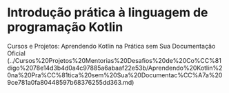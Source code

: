 # Introdução prática à linguagem de programação Kotlin

Cursos e Projetos: Aprendendo Kotlin na Prática sem Sua Documentação Oficial (../Cursos%20Projetos%20Mentorias%20Desafios%20de%20Co%CC%81digo%2078e14d3b4d0a4c97885a6abaaf22e53b/Aprendendo%20Kotlin%20na%20Pra%CC%81tica%20sem%20Sua%20Documentac%CC%A7a%209ce781a0fa80448597b68376255dd363.md)